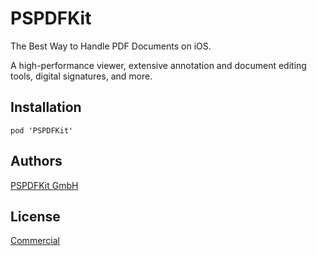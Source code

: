 # PSPDFKit

The Best Way to Handle PDF Documents on iOS.

A high-performance viewer, extensive annotation and document editing tools, digital signatures, and more.

## Installation

```
pod 'PSPDFKit'
```

## Authors

[PSPDFKit GmbH](https://pspdfkit.com)

## License
[Commercial](https://pspdfkit.com/legal/License.pdf)
